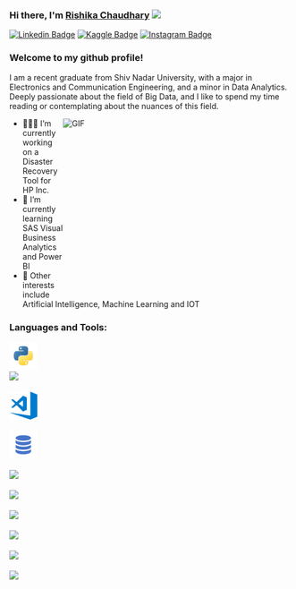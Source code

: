 

### Hi there, I'm <a href="https://gkassym.netlify.app" target="_blank">Rishika Chaudhary</a> <img src="https://media.giphy.com/media/hvRJCLFzcasrR4ia7z/giphy.gif" width="25px">

[![Linkedin Badge](https://img.shields.io/badge/-LinkedIn-0e76a8?style=flat-square&logo=Linkedin&logoColor=white)](https://www.linkedin.com/in/rishika-chaudhary-7b97861aa/)
[![Kaggle Badge](https://img.shields.io/badge/Kaggle-20BEFF?style=flat-square&logo=Kaggle&logoColor=white)](https://www.kaggle.com/rishikachaudhary)
[![Instagram Badge](https://img.shields.io/badge/-Instagram-e4405f?style=flat-square&logo=Instagram&logoColor=white)](https://www.instagram.com/rishikachaudhary/)

### Welcome to my github profile! &nbsp;


I am a recent graduate from Shiv Nadar University, with a major in Electronics and Communication Engineering, and a minor in Data Analytics. Deeply passionate about the field of Big Data, and I like to spend my time reading or contemplating about the nuances of this field.


<img align="right" alt="GIF" src="https://github.com/Gapur/Gapur/blob/master/coding.gif?raw=true" width="408" height="318" />
<!--
**rc754/rc754** is a ✨ _special_ ✨ repository because its `README.md` (this file) appears on your GitHub profile.
-
Here are some ideas to get you started:
- 🔭 I’m currently working on  **Competitive Programming**c
- 🔭 I’m currently working on 
- 🌱 I’m currently learning ...
- 👯 I’m looking to collaborate on ...
- 🤔 I’m looking for help with ...
- 💬 Ask me about ...
- 📫 How to reach me: ...
- 😄 Pronouns: ...
- ⚡ Fun fact: ...
-->

- 👨🏻‍💻 I’m currently working on a Disaster Recovery Tool for HP Inc.
- 🚀 I’m currently learning SAS Visual Business Analytics and Power BI
- 🌱 Other interests include Artificial Intelligence, Machine Learning and IOT

### Languages and Tools:
<p align="left">
  
  <code><img height="50" src="https://raw.githubusercontent.com/github/explore/80688e429a7d4ef2fca1e82350fe8e3517d3494d/topics/python/python.png"></code>
  <code> <img height="50" src="https://upload.wikimedia.org/wikipedia/commons/thumb/3/38/Jupyter_logo.svg/1200px-Jupyter_logo.svg.png"> </code>
  <code> <img height="50" src="https://raw.githubusercontent.com/github/explore/80688e429a7d4ef2fca1e82350fe8e3517d3494d/topics/visual-studio-code/visual-studio-code.png"> </code>
  <code> <img height="50" src="https://github.com/shaurya-src/shaurya-src/blob/main/Assets/sql.png"> </code>
  <code> <img height="50" src="https://user-images.githubusercontent.com/61707225/129361542-701de23c-870f-4ed7-b96b-5f4d4b57e9e0.PNG"> </code>
  <code> <img height="50" src="https://user-images.githubusercontent.com/61707225/129361955-d4f3a773-73af-4276-aabf-bb7648366412.PNG"> </code>
  <code> <img height="40" src="https://user-images.githubusercontent.com/61707225/129362628-ce9bc7f3-0064-47ea-9a69-9f055eaeee09.PNG"> </code>
  <code> <img height="40" src="https://user-images.githubusercontent.com/61707225/129364793-1b56f6de-196f-4f6a-8598-4a276101dd8d.PNG"> </code>
  <code> <img height="40" src="https://user-images.githubusercontent.com/61707225/129365633-e22db07f-a942-42b6-a7bf-e66d564ebc9b.PNG"> </code>
  <code> <img height="40" src="https://user-images.githubusercontent.com/61707225/129366175-5d2087ce-4118-490f-ab0c-fb05319dcd9e.PNG"> </code>

</br>
